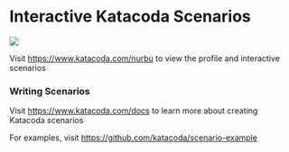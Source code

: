 # Interactive Katacoda Scenarios

[![](http://shields.katacoda.com/katacoda/nurbu/count.svg)](https://www.katacoda.com/nurbu "Get your profile on Katacoda.com")

Visit https://www.katacoda.com/nurbu to view the profile and interactive scenarios

### Writing Scenarios
Visit https://www.katacoda.com/docs to learn more about creating Katacoda scenarios

For examples, visit https://github.com/katacoda/scenario-example

